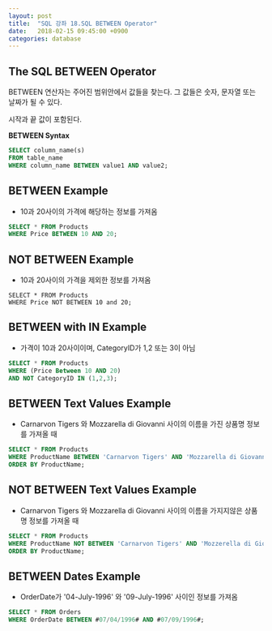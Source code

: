 ```yaml
---
layout: post
title:  "SQL 강좌 18.SQL BETWEEN Operator"
date:   2018-02-15 09:45:00 +0900
categories: database
---
```


## The SQL BETWEEN Operator

BETWEEN 연산자는 주어진 범위안에서 값들을 찾는다. 그 값들은 숫자, 문자열 또는 날짜가 될 수 있다.

시작과 끝 값이 포함된다.

**BETWEEN Syntax**

```sql
SELECT column_name(s)
FROM table_name
WHERE column_name BETWEEN value1 AND value2;
```

## BETWEEN Example

- 10과 20사이의 가격에 해당하는 정보를 가져옴

```sql
SELECT * FROM Products
WHERE Price BETWEEN 10 AND 20;
```

## NOT BETWEEN Example

- 10과 20사이의 가격을 제외한 정보를 가져옴

```sqlq
SELECT * FROM Products
WHERE Price NOT BETWEEN 10 and 20;
```

## BETWEEN with IN Example

- 가격이 10과 20사이이며, CategoryID가 1,2 또는 3이 아님

```sql
SELECT * FROM Products
WHERE (Price Between 10 AND 20)
AND NOT CategoryID IN (1,2,3);
```

## BETWEEN Text Values Example

- Carnarvon Tigers 와 Mozzarella di Giovanni 사이의 이름을 가진 상품명 정보를 가져올 때

```sql
SELECT * FROM Products
WHERE ProductName BETWEEN 'Carnarvon Tigers' AND 'Mozzarella di Giovanni'
ORDER BY ProductName;
```

## NOT BETWEEN Text Values Example

- Carnarvon Tigers 와 Mozzarella di Giovanni 사이의 이름을 가지지않은 상품명 정보를 가져올 때

```sql
SELECT * FROM Products
WHERE ProductName NOT BETWEEN 'Carnarvon Tigers' AND 'Mozzerella di Giovanni'
ORDER BY ProductName;
```

## BETWEEN Dates Example

- OrderDate가 '04-July-1996' 와 '09-July-1996' 사이인 정보를 가져옴

```sql
SELECT * FROM Orders
WHERE OrderDate BETWEEN #07/04/1996# AND #07/09/1996#;
```

